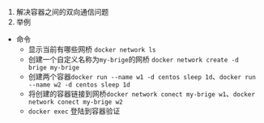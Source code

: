 1. 解决容器之间的双向通信问题
2. 举例
  - 命令
    - 显示当前有哪些网桥 `docker network ls`
    - 创建一个自定义名称为`my-brige`的网桥 `docker network create -d brige my-brige`
    - 创建两个容器`docker run --name w1 -d centos sleep 1d`、`docker run --name w2 -d centos sleep 1d`
    - 将创建的容器链接到网桥`docker network conect my-brige w1`、`docker network conect my-brige w2`
    - `docker exec` 登陆到容器验证
